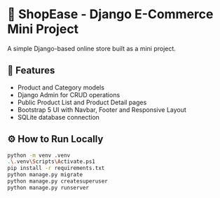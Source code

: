 # 🛒 ShopEase - Django E-Commerce Mini Project

A simple Django-based online store built as a mini project.

## 🚀 Features
- Product and Category models
- Django Admin for CRUD operations
- Public Product List and Product Detail pages
- Bootstrap 5 UI with Navbar, Footer and Responsive Layout
- SQLite database connection

## ⚙️ How to Run Locally
```bash
python -m venv .venv
.\.venv\Scripts\Activate.ps1
pip install -r requirements.txt
python manage.py migrate
python manage.py createsuperuser
python manage.py runserver
